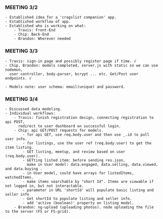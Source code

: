 ### MEETING 3/2
	- Established idea for a 'cragslist companion' app.
	- Established workflow of app.
	- Established who is working on what:
		- Travis: Front-End
		- Chip: Back-End
		- Brandon: Wherever needed

### MEETING 3/3
	- Travis: sign-in page and possibly register page if time. √
	- Chip, Brandon: models completed, server.js with static so we can use nodemon, 
	  user controller, body-parser, bcrypt ... etc. Get/Post user endpoints. √

	- Models note: user schema: email(unique) and password.

### MEETING 3/4
	- Discussed data modeling.
	- Individual workflows:
		- Travis: finish registration design, connecting registration to api POST, 
		  redirect to user dashboard on successful login.
		- Chip: api GET/POST requests for models.
			- for api GET, use req.body.user and then use _.id to pull user info.
			- for listings, use the user ref (req.body.user) to get the item listing.
			- GET listing, meetup, and review based on user (req.body.user).
			- GETting listed item: before sending res.json, 
			  make in User model: data.engaged, data.selling, data.viewed, and data.buying .
			- in User model, could have arrays for listedItems, watchedItems.
			- make items searchable by "short Id". Items are viewable if not logged in, but not interactable.
			- parameter in URL 'shortId' will populate basic listing and seller info
			- Get shortId to populate listing and seller info.
			- add 'active (boolean)' property on listing model.
		- Brandon: ng-upload (uploading photos). node uploading the file to the server (FS or FS-grid).
